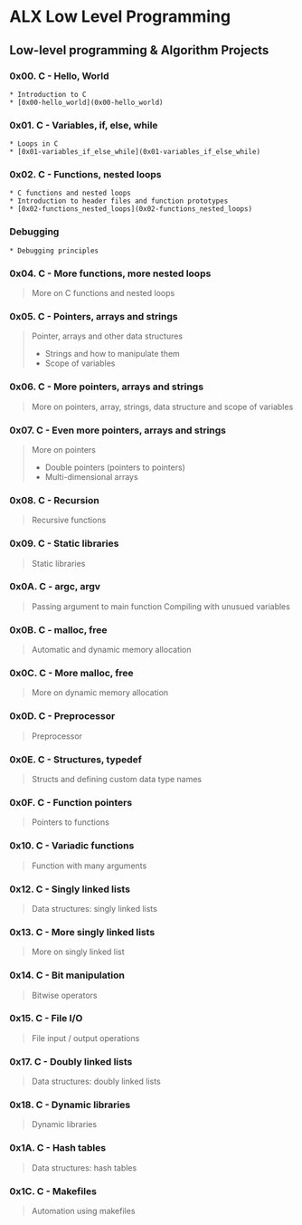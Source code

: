 # ALX Low Level Programming
## Low-level programming & Algorithm Projects
### 0x00. C - Hello, World

    * Introduction to C
    * [0x00-hello_world](0x00-hello_world)

### 0x01. C - Variables, if, else, while

    * Loops in C
    * [0x01-variables_if_else_while](0x01-variables_if_else_while)

### 0x02. C - Functions, nested loops

    * C functions and nested loops
    * Introduction to header files and function prototypes
    * [0x02-functions_nested_loops](0x02-functions_nested_loops)

### Debugging
    * Debugging principles
### 0x04. C - More functions, more nested loops
> More on C functions and nested loops
### 0x05. C - Pointers, arrays and strings
> Pointer, arrays and other data structures
> * Strings and how to manipulate them
> * Scope of variables
### 0x06. C - More pointers, arrays and strings
> More on pointers, array, strings, data structure and scope of variables
### 0x07. C - Even more pointers, arrays and strings
> More on pointers
> * Double pointers (pointers to pointers)
> * Multi-dimensional arrays
### 0x08. C - Recursion
> Recursive functions
### 0x09. C - Static libraries
> Static libraries
### 0x0A. C - argc, argv
> Passing argument to main function
> Compiling with unusued variables
### 0x0B. C - malloc, free
> Automatic and dynamic memory allocation
### 0x0C. C - More malloc, free
> More on dynamic memory allocation
### 0x0D. C - Preprocessor
> Preprocessor
### 0x0E. C - Structures, typedef
> Structs and defining custom data type names
### 0x0F. C - Function pointers
> Pointers to functions
### 0x10. C - Variadic functions
> Function with many arguments
### 0x12. C - Singly linked lists
> Data structures: singly linked lists
### 0x13. C - More singly linked lists
> More on singly linked list
### 0x14. C - Bit manipulation
> Bitwise operators
### 0x15. C - File I/O
> File input / output operations
### 0x17. C - Doubly linked lists
> Data structures: doubly linked lists
### 0x18. C - Dynamic libraries
> Dynamic libraries
### 0x1A. C - Hash tables
> Data structures: hash tables
### 0x1C. C - Makefiles
> Automation using makefiles
